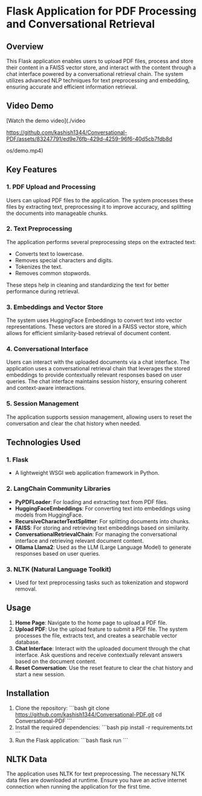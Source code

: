 
# Flask Application for PDF Processing and Conversational Retrieval

## Overview

This Flask application enables users to upload PDF files, process and store their content in a FAISS vector store, and interact with the content through a chat interface powered by a conversational retrieval chain. The system utilizes advanced NLP techniques for text preprocessing and embedding, ensuring accurate and efficient information retrieval.

## Video Demo

[Watch the demo video](./video

https://github.com/kashish1344/Conversational-PDF/assets/83247791/ed9e76fb-429d-4259-96f6-40d5cb7fdb8d

os/demo.mp4)


## Key Features

### 1. PDF Upload and Processing
Users can upload PDF files to the application. The system processes these files by extracting text, preprocessing it to improve accuracy, and splitting the documents into manageable chunks.

### 2. Text Preprocessing
The application performs several preprocessing steps on the extracted text:
- Converts text to lowercase.
- Removes special characters and digits.
- Tokenizes the text.
- Removes common stopwords.

These steps help in cleaning and standardizing the text for better performance during retrieval.

### 3. Embeddings and Vector Store
The system uses HuggingFace Embeddings to convert text into vector representations. These vectors are stored in a FAISS vector store, which allows for efficient similarity-based retrieval of document content.

### 4. Conversational Interface
Users can interact with the uploaded documents via a chat interface. The application uses a conversational retrieval chain that leverages the stored embeddings to provide contextually relevant responses based on user queries. The chat interface maintains session history, ensuring coherent and context-aware interactions.

### 5. Session Management
The application supports session management, allowing users to reset the conversation and clear the chat history when needed.

## Technologies Used

### 1. Flask
- A lightweight WSGI web application framework in Python.

### 2. LangChain Community Libraries
- **PyPDFLoader**: For loading and extracting text from PDF files.
- **HuggingFaceEmbeddings**: For converting text into embeddings using models from HuggingFace.
- **RecursiveCharacterTextSplitter**: For splitting documents into chunks.
- **FAISS**: For storing and retrieving text embeddings based on similarity.
- **ConversationalRetrievalChain**: For managing the conversational interface and retrieving relevant document content.
- **Ollama Llama2**: Used as the LLM (Large Language Model) to generate responses based on user queries.

### 3. NLTK (Natural Language Toolkit)
- Used for text preprocessing tasks such as tokenization and stopword removal.

## Usage

1. **Home Page**: Navigate to the home page to upload a PDF file.
2. **Upload PDF**: Use the upload feature to submit a PDF file. The system processes the file, extracts text, and creates a searchable vector database.
3. **Chat Interface**: Interact with the uploaded document through the chat interface. Ask questions and receive contextually relevant answers based on the document content.
4. **Reset Conversation**: Use the reset feature to clear the chat history and start a new session.

## Installation

1. Clone the repository:
   \`\`\`bash
   git clone https://github.com/kashish1344/Conversational-PDF.git
   cd Conversational-PDF
   \`\`\`
2. Install the required dependencies:
   \`\`\`bash
   pip install -r requirements.txt
   \`\`\`
3. Run the Flask application:
   \`\`\`bash
   flask run
   \`\`\`

## NLTK Data

The application uses NLTK for text preprocessing. The necessary NLTK data files are downloaded at runtime. Ensure you have an active internet connection when running the application for the first time.
